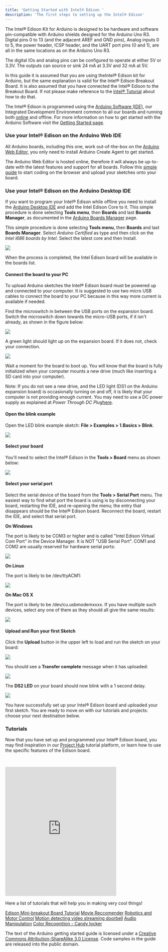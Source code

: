 ```yaml
---
title: 'Getting Started with Intel® Edison '
description: 'The first steps to setting up the Intel® Edison'
---
```


The Intel® Edison Kit for Arduino is designed to be hardware and software pin-compatible with Arduino shields designed for the Arduino Uno R3. Digital pins 0 to 13 (and the adjacent AREF and GND pins), Analog inputs 0 to 5, the power header, ICSP header, and the UART port pins (0 and 1), are all in the same locations as on the Arduino Uno R3.

The digital IOs and analog pins can be configured to operate at either 5V or 3.3V. The outputs can source or sink 24 mA at 3.3V and 32 mA at 5V.

In this guide it is assumed that you are using theIntel® Edison kit for Arduino, but the same explanation is valid for the Intel® Edison Breakout Board. It is also assumed that you have connected the Intel® Edison to the Breakout Board. If not please make reference to the [Intel® Tutorial](https://software.intel.com/en-us/articles/intel-edison-arduino-expansion-board-assembly) about how to do that.

The Intel® Edison is programmed using the [Arduino Software (IDE)](https://arduino.cc/en/Main/Software), our Integrated Development Environment common to all our boards and running both [online](https://create.arduino.cc/editor) and offline. For more information on how to get started with the Arduino Software visit the [Getting Started page](https://arduino.cc/en/Guide/HomePage).

### Use your Intel® Edison on the Arduino Web IDE



All Arduino boards, including this one, work out-of-the-box on the [Arduino Web Editor](https://create.arduino.cc/editor), you only need to install Arduino Create Agent to get started.

The Arduino Web Editor is hosted online, therefore it will always be up-to-date with the latest features and support for all boards. Follow this [simple guide](https://create.arduino.cc/projecthub/Arduino_Genuino/getting-started-with-arduino-web-editor-4b3e4a) to start coding on the browser and upload your sketches onto your board.





### Use your Intel® Edison on the Arduino Desktop IDE

If you want to program your Intel® Edison while offline you need to install the [Arduino Desktop IDE](https://arduino.cc/en/Main/Software) and add the Intel Edison Core to it. This simple procedure is done selecting **Tools menu**, then **Boards** and last **Boards Manager**, as documented in the [Arduino Boards Manager](https://arduino.cc/en/Guide/Cores) page.

This simple procedure is done selecting **Tools menu**, then **Boards** and last **Boards Manager**. Select _Arduino Certified_ as type and then click on the _Intel i686 boards by Intel_. Select the latest core and then Install.

![](./assets/Edison_BoardMgr.jpg)

When the process is completed, the Intel Edison board will be available in the boards list.

#### Connect the board to your PC

To upload Arduino sketches the Intel® Edison board must be powered up and connected to your computer. It is suggested to use two micro USB cables to connect the board to your PC because in this way more current is available if needed.

Find the microswitch in between the USB ports on the expansion board. Switch the microswitch down towards the micro-USB ports, if it isn't already, as shown in the figure below:

![](./assets/Edisonimg8.jpg)

A green light should light up on the expansion board. If it does not, check your connection.

![](./assets/Edison_imgE.jpg)

Wait a moment for the board to boot up. You will know that the board is fully initialized when your computer mounts a new drive (much like inserting a SD card into your computer).

Note: If you do not see a new drive, and the LED light (DS1 on the Arduino expansion board) is occasionally turning on and off, it is likely that your computer is not providing enough current. You may need to use a DC power supply as explained at _Power Through DC Plug_[here](https://software.intel.com/en-us/articles/intel-edison-arduino-expansion-board-assembly).

#### Open the blink example

Open the LED blink example sketch: **File > Examples > 1.Basics > Blink**.

![](./assets/UNO_Load_Blink.jpg)

#### Select your board

You'll need to select the Intel® Edison in the **Tools > Board** menu as shown below:

![](./assets/Edison_SelBoard.jpg)

#### Select your serial port

Select the serial device of the board from the **Tools > Serial Port** menu. The easiest way to find what port the board is using is by disconnecting your board, restarting the IDE, and re-opening the menu; the entry that disappears should be the Intel® Edison board. Reconnect the board, restart the IDE, and select that serial port.

**On Windows**

The port is likely to be COM3 or higher and is called "Intel Edison Virtual Com Port" in the Device Manager. It is NOT "USB Serial Port". COM1 and COM2 are usually reserved for hardware serial ports:

![](./assets/Edison_SelPort.jpg)

**On Linux**

The port is likely to be /dev/ttyACM1:

![](./assets/Edison_linux_port_select.png)

**On Mac OS X**

The port is likely to be /dev/cu.usbmodemxxxx. If you have multiple such devices, select any one of them as they should all give the same results:

![](./assets/Edison_osx_port_select.png)

#### Upload and Run your first Sketch

Click the **Upload** button in the upper left to load and run the sketch on your board:

![](./assets/UNO_Upload.png)

You should see a **Transfer complete** message when it has uploaded:

![](./assets/Edison_img15.png)

The **DS2 LED** on your board should now blink with a 1 second delay.

![](./assets/Edison_imgB.jpg)

You have successfully set up your Intel® Edison board and uploaded your first sketch. You are ready to move on with our tutorials and projects: choose your next destination below.

### Tutorials

Now that you have set up and programmed your Intel® Edison board, you may find inspiration in our [Project Hub](https://create.arduino.cc/projecthub/search?q=edison) tutorial platform, or learn how to use the specific features of the Edison board.

<iframe frameborder='0' height='410' scrolling='no' src='https://create.arduino.cc/projecthub/4378/3d-controller-bot-8e0ee1/embed?use_route=project' width='354' style='margin-top:30px'></iframe>

Here a list of tutorials that will help you in making very cool things!

[Edison Mini-breakout Board Tutorial](https://communities.intel.com/docs/DOC-23838)
[Movie Reccomender](https://communities.intel.com/docs/DOC-23878)
[Robotics and Motor Control](https://communities.intel.com/docs/DOC-23864)
[Motion detecting video streaming doorbell](https://communities.intel.com/docs/DOC-23972)
[Audio Manipulation](https://communities.intel.com/docs/DOC-24006)
[Color Recognition - Candy locker](https://communities.intel.com/docs/DOC-24179)

The text of the Arduino getting started guide is licensed under a
[Creative Commons Attribution-ShareAlike 3.0 License](http://creativecommons.org/licenses/by-sa/3.0/). Code samples in the guide are released into the public domain.
